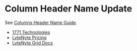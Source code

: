 # Column Header Name Update

See [Columns Header Name Guide](https://1771technologies.com/docs/column-header-name).

- [1771 Technologies](https://1771technologies.com)
- [LyteNyte Pricing](https://1771technologies.com/pricing)
- [LyteNyte Grid Docs](https://1771technologies.com/docs/intro-getting-started)
